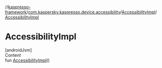 //[kaspresso-framework](../../index.md)/[com.kaspersky.kaspresso.device.accessibility](../index.md)/[AccessibilityImpl](index.md)/[AccessibilityImpl](-accessibility-impl.md)



# AccessibilityImpl  
[androidJvm]  
Content  
fun [AccessibilityImpl](-accessibility-impl.md)()  



